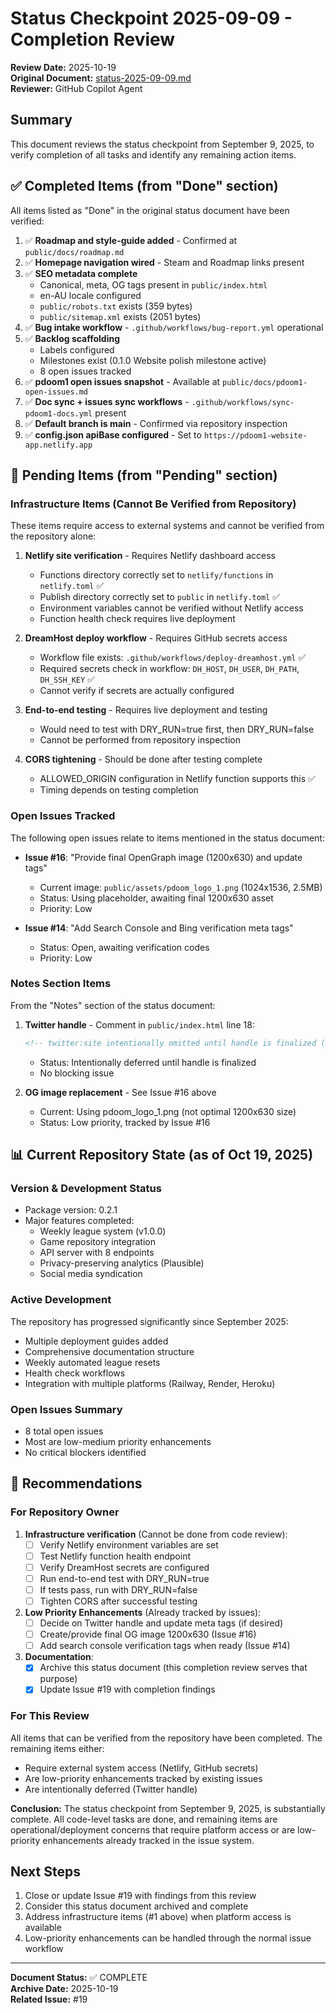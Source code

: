 # Status Checkpoint 2025-09-09 - Completion Review

**Review Date:** 2025-10-19  
**Original Document:** [status-2025-09-09.md](./status-2025-09-09.md)  
**Reviewer:** GitHub Copilot Agent

## Summary

This document reviews the status checkpoint from September 9, 2025, to verify completion of all tasks and identify any remaining action items.

## ✅ Completed Items (from "Done" section)

All items listed as "Done" in the original status document have been verified:

1. ✅ **Roadmap and style-guide added** - Confirmed at `public/docs/roadmap.md`
2. ✅ **Homepage navigation wired** - Steam and Roadmap links present
3. ✅ **SEO metadata complete**
   - Canonical, meta, OG tags present in `public/index.html`
   - en-AU locale configured
   - `public/robots.txt` exists (359 bytes)
   - `public/sitemap.xml` exists (2051 bytes)
4. ✅ **Bug intake workflow** - `.github/workflows/bug-report.yml` operational
5. ✅ **Backlog scaffolding**
   - Labels configured
   - Milestones exist (0.1.0 Website polish milestone active)
   - 8 open issues tracked
6. ✅ **pdoom1 open issues snapshot** - Available at `public/docs/pdoom1-open-issues.md`
7. ✅ **Doc sync + issues sync workflows** - `.github/workflows/sync-pdoom1-docs.yml` present
8. ✅ **Default branch is main** - Confirmed via repository inspection
9. ✅ **config.json apiBase configured** - Set to `https://pdoom1-website-app.netlify.app`

## 🔄 Pending Items (from "Pending" section)

### Infrastructure Items (Cannot Be Verified from Repository)

These items require access to external systems and cannot be verified from the repository alone:

1. **Netlify site verification** - Requires Netlify dashboard access
   - Functions directory correctly set to `netlify/functions` in `netlify.toml` ✅
   - Publish directory correctly set to `public` in `netlify.toml` ✅
   - Environment variables cannot be verified without Netlify access
   - Function health check requires live deployment

2. **DreamHost deploy workflow** - Requires GitHub secrets access
   - Workflow file exists: `.github/workflows/deploy-dreamhost.yml` ✅
   - Required secrets check in workflow: `DH_HOST`, `DH_USER`, `DH_PATH`, `DH_SSH_KEY` ✅
   - Cannot verify if secrets are actually configured

3. **End-to-end testing** - Requires live deployment and testing
   - Would need to test with DRY_RUN=true first, then DRY_RUN=false
   - Cannot be performed from repository inspection

4. **CORS tightening** - Should be done after testing complete
   - ALLOWED_ORIGIN configuration in Netlify function supports this ✅
   - Timing depends on testing completion

### Open Issues Tracked

The following open issues relate to items mentioned in the status document:

- **Issue #16**: "Provide final OpenGraph image (1200x630) and update tags"
  - Current image: `public/assets/pdoom_logo_1.png` (1024x1536, 2.5MB)
  - Status: Using placeholder, awaiting final 1200x630 asset
  - Priority: Low

- **Issue #14**: "Add Search Console and Bing verification meta tags"
  - Status: Open, awaiting verification codes
  - Priority: Low

### Notes Section Items

From the "Notes" section of the status document:

1. **Twitter handle** - Comment in `public/index.html` line 18:
   ```html
   <!-- twitter:site intentionally omitted until handle is finalized (must be ASCII, suggest @pdoom1) -->
   ```
   - Status: Intentionally deferred until handle is finalized
   - No blocking issue

2. **OG image replacement** - See Issue #16 above
   - Current: Using pdoom_logo_1.png (not optimal 1200x630 size)
   - Status: Low priority, tracked by Issue #16

## 📊 Current Repository State (as of Oct 19, 2025)

### Version & Development Status
- Package version: 0.2.1
- Major features completed:
  - Weekly league system (v1.0.0)
  - Game repository integration
  - API server with 8 endpoints
  - Privacy-preserving analytics (Plausible)
  - Social media syndication

### Active Development
The repository has progressed significantly since September 2025:
- Multiple deployment guides added
- Comprehensive documentation structure
- Weekly automated league resets
- Health check workflows
- Integration with multiple platforms (Railway, Render, Heroku)

### Open Issues Summary
- 8 total open issues
- Most are low-medium priority enhancements
- No critical blockers identified

## 🎯 Recommendations

### For Repository Owner

1. **Infrastructure verification** (Cannot be done from code review):
   - [ ] Verify Netlify environment variables are set
   - [ ] Test Netlify function health endpoint
   - [ ] Verify DreamHost secrets are configured
   - [ ] Run end-to-end test with DRY_RUN=true
   - [ ] If tests pass, run with DRY_RUN=false
   - [ ] Tighten CORS after successful testing

2. **Low Priority Enhancements** (Already tracked by issues):
   - [ ] Decide on Twitter handle and update meta tags (if desired)
   - [ ] Create/provide final OG image 1200x630 (Issue #16)
   - [ ] Add search console verification tags when ready (Issue #14)

3. **Documentation**:
   - [x] Archive this status document (this completion review serves that purpose)
   - [x] Update Issue #19 with completion findings

### For This Review

All items that can be verified from the repository have been completed. The remaining items either:
- Require external system access (Netlify, GitHub secrets)
- Are low-priority enhancements tracked by existing issues
- Are intentionally deferred (Twitter handle)

**Conclusion:** The status checkpoint from September 9, 2025, is substantially complete. All code-level tasks are done, and remaining items are operational/deployment concerns that require platform access or are low-priority enhancements already tracked in the issue system.

## Next Steps

1. Close or update Issue #19 with findings from this review
2. Consider this status document archived and complete
3. Address infrastructure items (#1 above) when platform access is available
4. Low-priority enhancements can be handled through the normal issue workflow

---

**Document Status:** ✅ COMPLETE  
**Archive Date:** 2025-10-19  
**Related Issue:** #19
